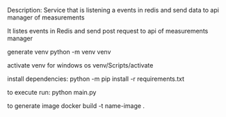 
Description:
Service that is listening a events in redis and send data to api manager of measurements

It listes events in Redis and send post request to api of measurements manager

generate venv
python -m venv venv

activate venv for windows os
venv/Scripts/activate

install dependencies:
python -m pip install -r requirements.txt

to execute run:
python main.py

to generate image
docker build -t name-image .